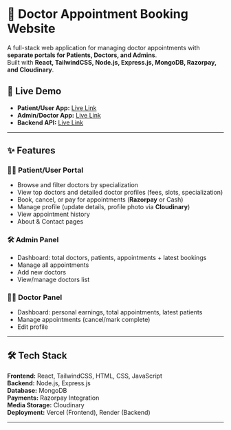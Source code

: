 # 🏥 Doctor Appointment Booking Website

A full-stack web application for managing doctor appointments with **separate portals for Patients, Doctors, and Admins**.  
Built with **React, TailwindCSS, Node.js, Express.js, MongoDB, Razorpay, and Cloudinary**.  

## 🚀 Live Demo
- **Patient/User App:** [Live Link](https://prescripto-ashy.vercel.app/)  
- **Admin/Doctor App:** [Live Link](https://prescripto-admin-pearl.vercel.app/)  
- **Backend API:** [Live Link](https://prescripto-x3s7.onrender.com/)  

---

## ✨ Features

### 👨‍⚕️ Patient/User Portal
- Browse and filter doctors by specialization  
- View top doctors and detailed doctor profiles (fees, slots, specialization)  
- Book, cancel, or pay for appointments (**Razorpay** or Cash)  
- Manage profile (update details, profile photo via **Cloudinary**)  
- View appointment history  
- About & Contact pages  

### 🛠️ Admin Panel
- Dashboard: total doctors, patients, appointments + latest bookings  
- Manage all appointments  
- Add new doctors  
- View/manage doctors list  

### 👩‍⚕️ Doctor Panel
- Dashboard: personal earnings, total appointments, latest patients  
- Manage appointments (cancel/mark complete)  
- Edit profile  

---

## 🛠 Tech Stack
**Frontend:** React, TailwindCSS, HTML, CSS, JavaScript  
**Backend:** Node.js, Express.js  
**Database:** MongoDB  
**Payments:** Razorpay Integration  
**Media Storage:** Cloudinary  
**Deployment:** Vercel (Frontend), Render (Backend)  

---

